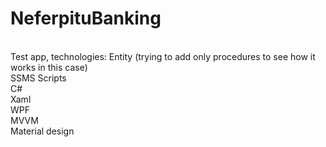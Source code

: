 # NeferpituBanking
<br>Test app, technologies:
Entity (trying to add only procedures to see how it works in this case)<br>
SSMS Scripts<br>
C#<br>
Xaml<br>
WPF<br>
MVVM<br>
Material design<br>

